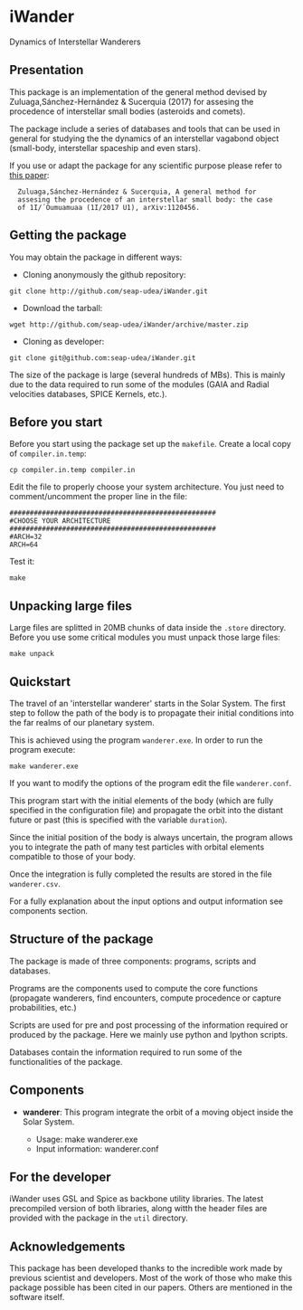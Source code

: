 # iWander
Dynamics of Interstellar Wanderers

Presentation
------------

This package is an implementation of the general method devised by
Zuluaga,Sánchez-Hernández & Sucerquia (2017) for assesing the
procedence of interstellar small bodies (asteroids and comets).

The package include a series of databases and tools that can be used
in general for studying the the dynamics of an interstellar vagabond
object (small-body, interstellar spaceship and even stars).

If you use or adapt the package for any scientific purpose please
refer to [this paper](http://arxiv.org):

      Zuluaga,Sánchez-Hernández & Sucerquia, A general method for
      assesing the procedence of an interstellar small body: the case
      of 1I/´Oumuamuaa (1I/2017 U1), arXiv:1120456.

Getting the package
-------------------

You may obtain the package in different ways:

- Cloning anonymously the github repository:
```  
git clone http://github.com/seap-udea/iWander.git
```  

- Download the tarball:
```  
wget http://github.com/seap-udea/iWander/archive/master.zip
```  

- Cloning as developer:
```  
git clone git@github.com:seap-udea/iWander.git
```  

The size of the package is large (several hundreds of MBs).  This is
mainly due to the data required to run some of the modules (GAIA and
Radial velocities databases, SPICE Kernels, etc.).  

Before you start
----------------

Before you start using the package set up the `makefile`.  Create a
local copy of `compiler.in.temp`:

```  
cp compiler.in.temp compiler.in
```  

Edit the file to properly choose your system architecture.  You just
need to comment/uncomment the proper line in the file:

```  
###################################################
#CHOOSE YOUR ARCHITECTURE
###################################################
#ARCH=32
ARCH=64
```  

Test it:

```  
make
```  

Unpacking large files
---------------------

Large files are splitted in 20MB chunks of data inside the `.store`
directory.  Before you use some critical modules you must unpack those
large files:

```  
make unpack
```  

Quickstart
----------

The travel of an 'interstellar wanderer' starts in the Solar System.
The first step to follow the path of the body is to propagate their
initial conditions into the far realms of our planetary system.

This is achieved using the program `wanderer.exe`.  In order to run
the program execute:

```  
make wanderer.exe
```  

If you want to modify the options of the program edit the file
`wanderer.conf`.

This program start with the initial elements of the body (which are
fully specified in the configuration file) and propagate the orbit
into the distant future or past (this is specified with the variable
`duration`).

Since the initial position of the body is always uncertain, the
program allows you to integrate the path of many test particles with
orbital elements compatible to those of your body.

Once the integration is fully completed the results are stored in the
file `wanderer.csv`.

For a fully explanation about the input options and output information see
components section.

Structure of the package
------------------------

The package is made of three components: programs, scripts and
databases.  

Programs are the components used to compute the core functions
(propagate wanderers, find encounters, compute procedence or capture
probabilities, etc.)

Scripts are used for pre and post processing of the information
required or produced by the package.  Here we mainly use python and
Ipython scripts.

Databases contain the information required to run some of the
functionalities of the package.

Components
----------

- **wanderer**: This program integrate the orbit of a moving object
  inside the Solar System.
  
  * Usage: make wanderer.exe
  * Input information: wanderer.conf

For the developer
-----------------

iWander uses GSL and Spice as backbone utility libraries.  The latest
precompiled version of both libraries, along witth the header files
are provided with the package in the `util` directory.

Acknowledgements
----------------

This package has been developed thanks to the incredible work made by
previous scientist and developers. Most of the work of those who make
this package possible has been cited in our papers.  Others are
mentioned in the software itself.